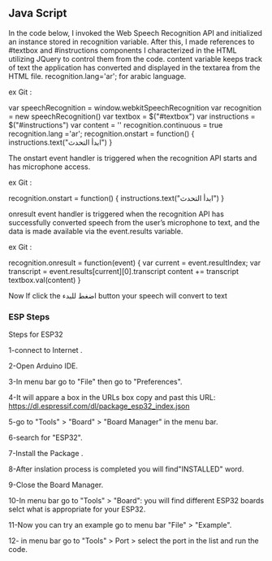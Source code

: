 ## Java Script
In the code below, I invoked the Web Speech Recognition API and initialized an instance stored in  recognition variable.
After this, I made references to  #textbox and #instructions components I characterized in the HTML utilizing JQuery to control them from the code.
content variable keeps track of text the application has converted and displayed in the textarea from the HTML file.
recognition.lang='ar'; for arabic language.

ex Git :

var speechRecognition = window.webkitSpeechRecognition
var recognition = new speechRecognition()
var textbox = $("#textbox")
var instructions = $("#instructions")
var content = ''
recognition.continuous = true
recognition.lang ='ar';
recognition.onstart = function() {
 instructions.text("ابدأ التحدث")
}

The onstart event handler is triggered when the recognition API starts and has microphone access.

ex Git :

recognition.onstart = function() {
 instructions.text("ابدأ التحدث")
}

onresult event handler is triggered when the recognition API has successfully converted speech from the user’s microphone to text, and the data is made available via the event.results variable.

ex Git :

recognition.onresult = function(event) {
 var current = event.resultIndex;
 var transcript = event.results[current][0].transcript
 content += transcript
 textbox.val(content)
}

Now If click the اضغط للبدء button your speech will convert to text

### ESP Steps
Steps for ESP32

1-connect to Internet .

2-Open Arduino IDE. 

3-In menu bar go to "File" then go to "Preferences". 

4-It will appare a box in the URLs box copy and past this URL: https://dl.espressif.com/dl/package_esp32_index.json 

5-go to "Tools" > "Board" > "Board Manager" in the menu bar. 

6-search for "ESP32". 

7-Install the Package .

8-After inslation process is completed you will find"INSTALLED" word.

9-Close the Board Manager. 

10-In menu bar go to "Tools" > "Board": you will find different ESP32 boards selct what is appropriate for your ESP32. 

11-Now you can try an example go to menu bar "File" > "Example".

12- in menu bar go to "Tools" > Port > select the port in the list and run the code.
